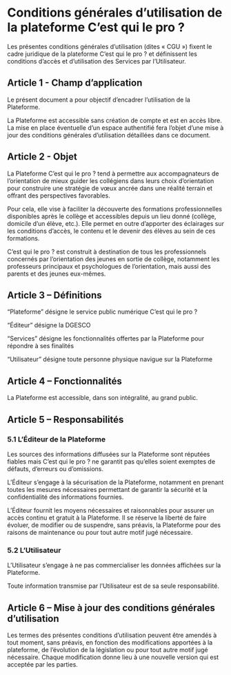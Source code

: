 # Conditions générales d’utilisation de la plateforme C’est qui le pro ?

Les présentes conditions générales d’utilisation (dites « CGU ») fixent le cadre juridique de la plateforme C’est qui le pro ? et définissent les conditions d’accès et d’utilisation des Services par l’Utilisateur.

## Article 1 - Champ d’application

Le présent document a pour objectif d’encadrer l’utilisation de la Plateforme.

La Plateforme est accessible sans création de compte et est en accès libre. La mise en place éventuelle d’un espace authentifié fera l’objet d’une mise à jour des conditions générales d’utilisation détaillées dans ce document.

## Article 2 - Objet

La Plateforme C’est qui le pro ? tend à permettre aux accompagnateurs de l’orientation de mieux guider les collégiens dans leurs choix d’orientation pour construire une stratégie de vœux ancrée dans une réalité terrain et offrant des perspectives favorables.

Pour cela, elle vise à faciliter la découverte des formations professionnelles disponibles après le collège et accessibles depuis un lieu donné (collège, domicile d’un élève, etc.). Elle permet en outre d’apporter des éclairages sur les conditions d’accès, le contenu et le devenir des élèves au sein de ces formations.

C’est qui le pro ? est construit à destination de tous les professionnels concernés par l’orientation des jeunes en sortie de collège, notamment les professeurs principaux et psychologues de l’orientation, mais aussi des parents et des jeunes eux-mêmes.

## Article 3 – Définitions

“Plateforme” désigne le service public numérique C’est qui le pro ?

“Éditeur” désigne la DGESCO

“Services” désigne les fonctionnalités offertes par la Plateforme pour répondre à ses finalités

“Utilisateur” désigne toute personne physique navigue sur la Plateforme

## Article 4 – Fonctionnalités

La Plateforme est accessible, dans son intégralité, au grand public.

## Article 5 – Responsabilités

### 5.1 L’Éditeur de la Plateforme

Les sources des informations diffusées sur la Plateforme sont réputées fiables mais C’est qui le pro ? ne garantit pas qu’elles soient exemptes de défauts, d’erreurs ou d’omissions.

L’Éditeur s’engage à la sécurisation de la Plateforme, notamment en prenant toutes les mesures nécessaires permettant de garantir la sécurité et la confidentialité des informations fournies.

L’Éditeur fournit les moyens nécessaires et raisonnables pour assurer un accès continu et gratuit à la Plateforme. Il se réserve la liberté de faire évoluer, de modifier ou de suspendre, sans préavis, la Plateforme pour des raisons de maintenance ou pour tout autre motif jugé nécessaire.

### 5.2 L’Utilisateur

L’Utilisateur s’engage à ne pas commercialiser les données affichées sur la Plateforme.

Toute information transmise par l’Utilisateur est de sa seule responsabilité.

## Article 6 – Mise à jour des conditions générales d’utilisation

Les termes des présentes conditions d’utilisation peuvent être amendés à tout moment, sans préavis, en fonction des modifications apportées à la plateforme, de l’évolution de la législation ou pour tout autre motif jugé nécessaire. Chaque modification donne lieu à une nouvelle version qui est acceptée par les parties.
